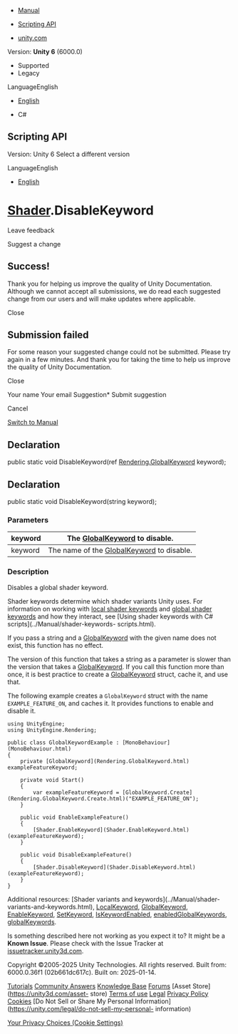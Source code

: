 [ ]()

  * [Manual](../Manual/index.html)
  * [Scripting API](../ScriptReference/index.html)

  * [unity.com](https://unity.com/)

Version: **Unity 6** (6000.0)

  * Supported
  * Legacy

LanguageEnglish

  * [English]()

  * C#

[ ](https://docs.unity3d.com)

## Scripting API

Version: Unity 6 Select a different version

LanguageEnglish

  * [English]()

#  [Shader](Shader.html).DisableKeyword

Leave feedback

Suggest a change

## Success!

Thank you for helping us improve the quality of Unity Documentation. Although
we cannot accept all submissions, we do read each suggested change from our
users and will make updates where applicable.

Close

## Submission failed

For some reason your suggested change could not be submitted. Please <a>try
again</a> in a few minutes. And thank you for taking the time to help us
improve the quality of Unity Documentation.

Close

Your name Your email Suggestion* Submit suggestion

Cancel

[Switch to Manual](../Manual/class-Shader.html "Go to Shader Component in the
Manual")

## Declaration

public static void DisableKeyword(ref
[Rendering.GlobalKeyword](Rendering.GlobalKeyword.html) keyword);

## Declaration

public static void DisableKeyword(string keyword);

### Parameters

keyword | The [GlobalKeyword](Rendering.GlobalKeyword.html) to disable.  
---|---  
keyword | The name of the [GlobalKeyword](Rendering.GlobalKeyword.html) to disable.  
  
### Description

Disables a global shader keyword.

Shader keywords determine which shader variants Unity uses. For information on
working with [local shader keywords](Rendering.LocalKeyword.html) and [global
shader keywords](Rendering.GlobalKeyword.html) and how they interact, see
[Using shader keywords with C# scripts](../Manual/shader-keywords-
scripts.html).  
  
If you pass a string and a [GlobalKeyword](Rendering.GlobalKeyword.html) with
the given name does not exist, this function has no effect.  
  
The version of this function that takes a string as a parameter is slower than
the version that takes a [GlobalKeyword](Rendering.GlobalKeyword.html). If you
call this function more than once, it is best practice to create a
[GlobalKeyword](Rendering.GlobalKeyword.html) struct, cache it, and use that.  
  
The following example creates a `GlobalKeyword` struct with the name
`EXAMPLE_FEATURE_ON`, and caches it. It provides functions to enable and
disable it.

    
    
    using UnityEngine;
    using UnityEngine.Rendering;  
      
    public class GlobalKeywordExample : [MonoBehaviour](MonoBehaviour.html)
    {
        private [GlobalKeyword](Rendering.GlobalKeyword.html) exampleFeatureKeyword;  
      
        private void Start()
        {
            var exampleFeatureKeyword = [GlobalKeyword.Create](Rendering.GlobalKeyword.Create.html)("EXAMPLE_FEATURE_ON");
        }  
      
        public void EnableExampleFeature()
        {
            [Shader.EnableKeyword](Shader.EnableKeyword.html)(exampleFeatureKeyword);
        }  
      
        public void DisableExampleFeature()
        {
            [Shader.DisableKeyword](Shader.DisableKeyword.html)(exampleFeatureKeyword);
        }
    }
    

Additional resources: [Shader variants and keywords](../Manual/shader-
variants-and-keywords.html), [LocalKeyword](Rendering.LocalKeyword.html),
[GlobalKeyword](Rendering.GlobalKeyword.html),
[EnableKeyword](Shader.EnableKeyword.html),
[SetKeyword](Shader.SetKeyword.html),
[IsKeywordEnabled](Shader.IsKeywordEnabled.html),
[enabledGlobalKeywords](Shader-enabledGlobalKeywords.html),
[globalKeywords](Shader-globalKeywords.html).

Is something described here not working as you expect it to? It might be a
**Known Issue**. Please check with the Issue Tracker at
[issuetracker.unity3d.com](https://issuetracker.unity3d.com).

Copyright ©2005-2025 Unity Technologies. All rights reserved. Built from:
6000.0.36f1 (02b661dc617c). Built on: 2025-01-14.

[Tutorials](https://unity3d.com/learn) [Community
Answers](https://answers.unity3d.com) [Knowledge
Base](https://support.unity3d.com/hc/en-us)
[Forums](https://forum.unity3d.com) [Asset Store](https://unity3d.com/asset-
store) [Terms of use](https://docs.unity3d.com/Manual/TermsOfUse.html)
[Legal](https://unity.com/legal) [Privacy
Policy](https://unity.com/legal/privacy-policy)
[Cookies](https://unity.com/legal/cookie-policy) [Do Not Sell or Share My
Personal Information](https://unity.com/legal/do-not-sell-my-personal-
information)

[Your Privacy Choices (Cookie Settings)](javascript:void\(0\);)

